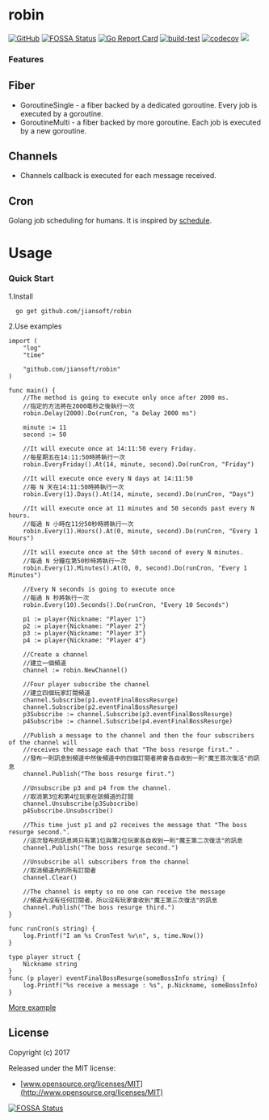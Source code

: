 # robin
[![GitHub](https://img.shields.io/github/license/mashape/apistatus.svg)](https://github.com/jiansoft/robin)
[![FOSSA Status](https://app.fossa.io/api/projects/git%2Bgithub.com%2Fjiansoft%2Frobin.svg?type=shield)](https://app.fossa.io/projects/git%2Bgithub.com%2Fjiansoft%2Frobin?ref=badge_shield)
[![Go Report Card](https://goreportcard.com/badge/github.com/jiansoft/robin)](https://goreportcard.com/report/github.com/jiansoft/robin)
[![build-test](https://github.com/jiansoft/robin/actions/workflows/go.yml/badge.svg)](https://github.com/jiansoft/robin/actions/workflows/go.yml)
[![codecov](https://codecov.io/gh/jiansoft/robin/branch/master/graph/badge.svg)](https://codecov.io/gh/jiansoft/robin)
[![](https://img.shields.io/github/tag/jiansoft/robin.svg)](https://github.com/jiansoft/robin/releases)
### Features

Fiber  
-------
* GoroutineSingle - a fiber backed by a dedicated goroutine. Every job is executed by a goroutine.
* GoroutineMulti - a fiber backed by more goroutine. Each job is executed by a new goroutine.

Channels
-------
* Channels callback is executed for each message received.

Cron
-------
Golang job scheduling for humans. It is inspired by [schedule](<https://github.com/dbader/schedule>).

Usage
================

### Quick Start

1.Install
~~~
  go get github.com/jiansoft/robin
~~~

2.Use examples
~~~ golang
import (
    "log"
    "time"
    
    "github.com/jiansoft/robin"
)

func main() {
    //The method is going to execute only once after 2000 ms.
    //指定的方法將在2000亳秒之後執行一次
    robin.Delay(2000).Do(runCron, "a Delay 2000 ms")
    
    minute := 11
    second := 50
    
    //It will execute once at 14:11:50 every Friday.
    //每星期五在14:11:50時將執行一次
    robin.EveryFriday().At(14, minute, second).Do(runCron, "Friday")

    //It will execute once every N days at 14:11:50
    //每 N 天在14:11:50時將執行一次
    robin.Every(1).Days().At(14, minute, second).Do(runCron, "Days")
    
    //It will execute once at 11 minutes and 50 seconds past every N hours.
    //每過 N 小時在11分50秒時將執行一次
    robin.Every(1).Hours().At(0, minute, second).Do(runCron, "Every 1 Hours")

    //It will execute once at the 50th second of every N minutes.
    //每過 N 分鐘在第50秒時將執行一次
    robin.Every(1).Minutes().At(0, 0, second).Do(runCron, "Every 1 Minutes")

    //Every N seconds is going to execute once
    //每過 N 秒將執行一次
    robin.Every(10).Seconds().Do(runCron, "Every 10 Seconds")
    
    p1 := player{Nickname: "Player 1"}
    p2 := player{Nickname: "Player 2"}
    p3 := player{Nickname: "Player 3"}
    p4 := player{Nickname: "Player 4"}
    
    //Create a channel
    //建立一個頻道
    channel := robin.NewChannel()
    
    //Four player subscribe the channel
    //建立四個玩家訂閱頻道
    channel.Subscribe(p1.eventFinalBossResurge)
    channel.Subscribe(p2.eventFinalBossResurge)
    p3Subscribe := channel.Subscribe(p3.eventFinalBossResurge)
    p4Subscribe := channel.Subscribe(p4.eventFinalBossResurge)
    
    //Publish a message to the channel and then the four subscribers of the channel will 
    //receives the message each that "The boss resurge first." .
    //發布一則訊息到頻道中然後頻道中的四個訂閱者將會各自收到一則"魔王首次復活"的訊息
    channel.Publish("The boss resurge first.")
    
    //Unsubscribe p3 and p4 from the channel.
    //取消第3位和第4位玩家在該頻道的訂閱
    channel.Unsubscribe(p3Subscribe)
    p4Subscribe.Unsubscribe()
    
    //This time just p1 and p2 receives the message that "The boss resurge second.".
    //這次發布的訊息將只有第1位與第2位玩家各自收到一則"魔王第二次復活"的訊息
    channel.Publish("The boss resurge second.")
    
    //Unsubscribe all subscribers from the channel
    //取消頻道內的所有訂閱者 
    channel.Clear()
    
    //The channel is empty so no one can receive the message
    //頻道內沒有任何訂閱者，所以沒有玩家會收到"魔王第三次復活"的訊息
    channel.Publish("The boss resurge third.")
}

func runCron(s string) {
    log.Printf("I am %s CronTest %v\n", s, time.Now())
}

type player struct {
	Nickname string
}
func (p player) eventFinalBossResurge(someBossInfo string) {
	log.Printf("%s receive a message : %s", p.Nickname, someBossInfo)
}
~~~
[More example](<https://github.com/jiansoft/robin/blob/master/example/main.go>)

## License

Copyright (c) 2017

Released under the MIT license:

- [www.opensource.org/licenses/MIT](http://www.opensource.org/licenses/MIT)


[![FOSSA Status](https://app.fossa.io/api/projects/git%2Bgithub.com%2Fjiansoft%2Frobin.svg?type=large)](https://app.fossa.io/projects/git%2Bgithub.com%2Fjiansoft%2Frobin?ref=badge_large)